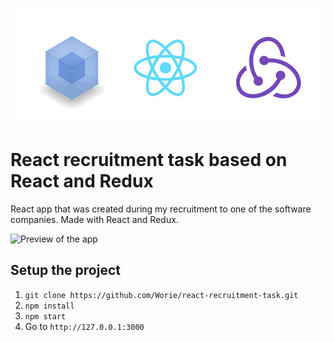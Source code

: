 ![Preview of the app](https://github.com/Worie/react-recruitment-task/blob/master/tech.gif?raw=true)

# React recruitment task based on React and Redux

React app that was created during my recruitment to one of the software companies. Made with React and Redux.

![Preview of the app](https://github.com/Worie/react-recruitment-task/blob/master/react.gif?raw=true)

## Setup the project
1. `git clone https://github.com/Worie/react-recruitment-task.git`
2. `npm install`
3. `npm start`
4. Go to `http://127.0.0.1:3000`
